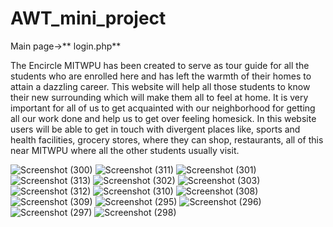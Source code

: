 # AWT_mini_project

Main page->** login.php**

The Encircle MITWPU has been created to serve as tour guide for all the  students who are enrolled here and has left the warmth of their homes to  attain a dazzling career. This website will help all those students to know their new surrounding which will make them all to feel at home. It is very  important for all of us to get acquainted with our neighborhood for getting all  our work done and help us to get over feeling homesick.  In this website users will be able to get in touch with divergent places like,  sports and health facilities, grocery stores, where they can shop, restaurants,  all of this near MITWPU where all the other students usually visit.


![Screenshot (300)](https://user-images.githubusercontent.com/76564398/168821539-371b05ed-429e-4b1c-a50b-b90c165c94e9.png)
![Screenshot (311)](https://user-images.githubusercontent.com/76564398/168821723-25571487-0127-42b5-b4d1-1235d7c8ea52.png)
![Screenshot (301)](https://user-images.githubusercontent.com/76564398/168821584-782edf91-8c0d-479a-b379-d16696e9810d.png)
![Screenshot (313)](https://user-images.githubusercontent.com/76564398/168822095-55a545c7-b6e2-4af3-b8b4-e1dfdc3014b4.png)
![Screenshot (302)](https://user-images.githubusercontent.com/76564398/168821591-6c60ecd8-e013-400b-86e4-addbf2f5493d.png)
![Screenshot (303)](https://user-images.githubusercontent.com/76564398/168821580-d8dfcee2-fc25-4537-9019-bec879fa52d4.png)
![Screenshot (312)](https://user-images.githubusercontent.com/76564398/168821599-3b32743e-9d3b-41f9-9ee0-e2cce4f06299.png)
![Screenshot (310)](https://user-images.githubusercontent.com/76564398/168821669-a502ea28-47d8-4030-9c8c-fbb35922aa3e.png)
![Screenshot (308)](https://user-images.githubusercontent.com/76564398/168821688-db4bb76b-1431-4ab7-a16a-deb15b826748.png)
![Screenshot (309)](https://user-images.githubusercontent.com/76564398/168821697-44673d46-9089-406d-8e87-269f3aaaebf0.png)
![Screenshot (295)](https://user-images.githubusercontent.com/76564398/168822148-2c701d6a-bb79-4221-ab79-44e1e3d3b1d2.png)
![Screenshot (296)](https://user-images.githubusercontent.com/76564398/168822156-92c9b114-f7a9-4ad6-97fc-2782cf7fcc9b.png)
![Screenshot (297)](https://user-images.githubusercontent.com/76564398/168822166-6a06a1a0-4f95-45ab-8406-9ae15fe7904e.png)
![Screenshot (298)](https://user-images.githubusercontent.com/76564398/168822182-7fc1df52-ba33-4f89-8cef-7cfd376656a4.png)
